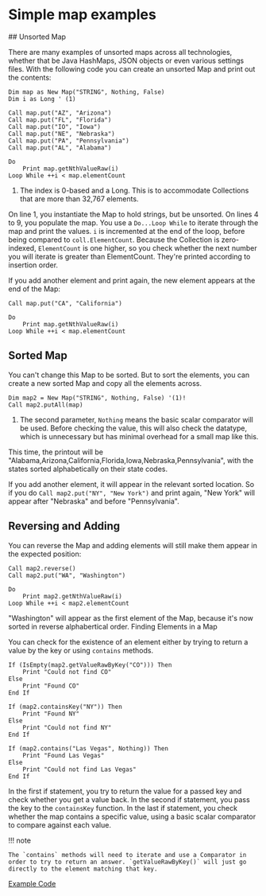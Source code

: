 # Simple map examples

## Unsorted Map

There are many examples of unsorted maps across all technologies, whether that be Java HashMaps, JSON objects or even various settings files. With the following code you can create an unsorted Map and print out the contents:

```vbscript linenums="1"
Dim map as New Map("STRING", Nothing, False)
Dim i as Long ' (1)

Call map.put("AZ", "Arizona")
Call map.put("FL", "Florida")
Call map.put("IO", "Iowa")
Call map.put("NE", "Nebraska")
Call map.put("PA", "Pennsylvania")
Call map.put("AL", "Alabama")

Do
    Print map.getNthValueRaw(i)
Loop While ++i < map.elementCount
```

1. The index is 0-based and a Long. This is to accommodate Collections that are more than 32,767 elements.

On line 1, you instantiate the Map to hold strings, but be unsorted. On lines 4 to 9, you populate the map. You use a `Do...Loop While` to iterate through the map and print the values. `i` is incremented at the end of the loop, before being compared to `coll.ElementCount`. Because the Collection is zero-indexed, `ElementCount` is one higher, so you check whether the next number you will iterate is greater than ElementCount. They're printed according to insertion order.

If you add another element and print again, the new element appears at the end of the Map:

```vbscript
Call map.put("CA", "California")

Do
    Print map.getNthValueRaw(i)
Loop While ++i < map.elementCount
```

## Sorted Map
You can't change this Map to be sorted. But to sort the elements, you can create a new sorted Map and copy all the elements across. 

```vbscript
Dim map2 = New Map("STRING", Nothing, False) '(1)!
Call map2.putAll(map)
```

1. The second parameter, `Nothing` means the basic scalar comparator will be used. Before checking the value, this will also check the datatype, which is unnecessary but has minimal overhead for a small map like this.

This time, the printout will be "Alabama,Arizona,California,Florida,Iowa,Nebraska,Pennsylvania", with the states sorted alphabetically on their state codes.

If you add another element, it will appear in the relevant sorted location. So if you do `Call map2.put("NY", "New York")` and print again, "New York" will appear after "Nebraska" and before "Pennsylvania".

## Reversing and Adding

You can reverse the Map and adding elements will still make them appear in the expected position:

```vbscript
Call map2.reverse()
Call map2.put("WA", "Washington")

Do
    Print map2.getNthValueRaw(i)
Loop While ++i < map2.elementCount
```

"Washington" will appear as the first element of the Map, because it's now sorted in reverse alphabertical order.
 Finding Elements in a Map

You can check for the existence of an element either by trying to return a value by the key or using `contains` methods.

```vbscript
If (IsEmpty(map2.getValueRawByKey("CO"))) Then
    Print "Could not find CO"
Else
    Print "Found CO"
End If

If (map2.containsKey("NY")) Then
    Print "Found NY"
Else
    Print "Could not find NY"
End If

If (map2.contains("Las Vegas", Nothing)) Then
    Print "Found Las Vegas"
Else
    Print "Could not find Las Vegas"
End If
```

In the first if statement, you try to return the value for a passed key and check whether you get a value back. In the second if statement, you pass the key to the `containsKey` function. In the last if statement, you check whether the map contains a specific value, using a basic scalar comparator to compare against each value.

!!! note

    The `contains` methods will need to iterate and use a Comparator in order to try to return an answer. `getValueRawByKey()` will just go directly to the element matching that key.

<a href="../../example_code/basic-map.txt" target="_new">Example Code</a>
